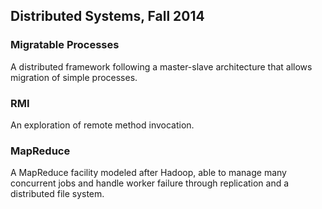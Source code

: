 ## Distributed Systems, Fall 2014

### Migratable Processes
A distributed framework following a master-slave architecture that allows migration of simple processes.

### RMI
An exploration of remote method invocation.

### MapReduce
A MapReduce facility modeled after Hadoop, able to manage many concurrent jobs and handle worker failure through replication and a distributed file system.